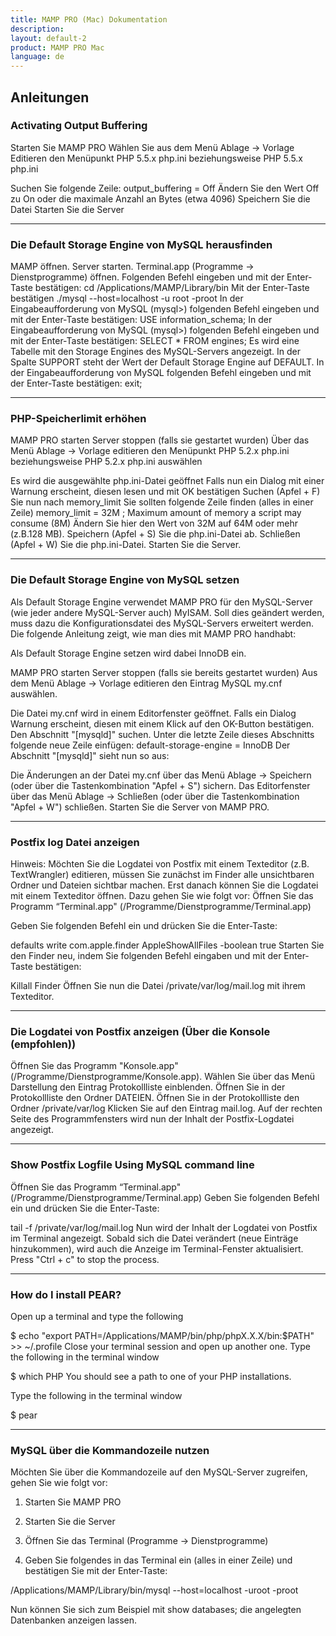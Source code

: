 ```yaml
---
title: MAMP PRO (Mac) Dokumentation
description: 
layout: default-2
product: MAMP PRO Mac
language: de
---
```


## Anleitungen

### Activating Output Buffering

Starten Sie MAMP PRO
Wählen Sie aus dem Menü Ablage -> Vorlage Editieren den Menüpunkt PHP 5.5.x php.ini beziehungsweise PHP 5.5.x php.ini
 
Suchen Sie folgende Zeile: output_buffering = Off
Ändern Sie den Wert Off zu On oder die maximale Anzahl an Bytes (etwa 4096)
Speichern Sie die Datei
Starten Sie die Server

---

### Die Default Storage Engine von MySQL herausfinden

MAMP öffnen.
Server starten.
Terminal.app (Programme -> Dienstprogramme) öffnen.
Folgenden Befehl eingeben und mit der Enter-Taste bestätigen:
cd /Applications/MAMP/Library/bin
Mit der Enter-Taste bestätigen
./mysql --host=localhost -u root -proot
In der Eingabeaufforderung von MySQL (mysql>) folgenden Befehl eingeben und mit der Enter-Taste bestätigen:
USE information_schema;
In der Eingabeaufforderung von MySQL (mysql>) folgenden Befehl eingeben und mit der Enter-Taste bestätigen:
SELECT * FROM engines;
Es wird eine Tabelle mit den Storage Engines des MySQL-Servers angezeigt. In der Spalte SUPPORT steht der Wert der Default Storage Engine auf DEFAULT. 
In der Eingabeaufforderung von MySQL folgenden Befehl eingeben und mit der Enter-Taste bestätigen:
exit;

---

### PHP-Speicherlimit erhöhen

MAMP PRO starten
Server stoppen (falls sie gestartet wurden)
Über das Menü Ablage -> Vorlage editieren den Menüpunkt PHP 5.2.x php.ini beziehungsweise PHP 5.2.x php.ini auswählen

Es wird die ausgewählte php.ini-Datei geöffnet
Falls nun ein Dialog mit einer Warnung erscheint, diesen lesen und mit OK bestätigen
Suchen (Apfel + F) Sie nun nach memory_limit
Sie sollten folgende Zeile finden (alles in einer Zeile) 
memory_limit = 32M ; Maximum amount of memory a script may consume (8M)
Ändern Sie hier den Wert von 32M auf 64M oder mehr (z.B.128 MB).
Speichern (Apfel + S) Sie die php.ini-Datei ab.
Schließen (Apfel + W) Sie die php.ini-Datei.
Starten Sie die Server.

---

### Die Default Storage Engine von MySQL setzen

Als Default Storage Engine verwendet MAMP PRO für den MySQL-Server (wie jeder andere MySQL-Server auch) MyISAM.
Soll dies geändert werden, muss dazu die Konfigurationsdatei des MySQL-Servers erweitert werden. Die folgende Anleitung zeigt, wie man dies mit MAMP PRO handhabt:

Als Default Storage Engine setzen wird dabei InnoDB ein.

MAMP PRO starten
Server stoppen (falls sie bereits gestartet wurden)
Aus dem Menü Ablage -> Vorlage editieren den Eintrag MySQL my.cnf auswählen. 

Die Datei my.cnf wird in einem Editorfenster geöffnet.
Falls ein Dialog Warnung erscheint, diesen mit einem Klick auf den OK-Button bestätigen.
Den Abschnitt "[mysqld]" suchen.
Unter die letzte Zeile dieses Abschnitts folgende neue Zeile einfügen:
default-storage-engine = InnoDB
Der Abschnitt "[mysqld]" sieht nun so aus:


Die Änderungen an der Datei my.cnf über das Menü Ablage -> Speichern (oder über die Tastenkombination "Apfel + S") sichern.
Das Editorfenster über das Menü Ablage -> Schließen (oder über die Tastenkombination "Apfel + W") schließen.
Starten Sie die Server von MAMP PRO.

---

### Postfix log Datei anzeigen

Hinweis: Möchten Sie die Logdatei von Postfix mit einem Texteditor (z.B. TextWrangler) editieren, müssen Sie zunächst im Finder alle unsichtbaren Ordner und Dateien sichtbar machen. Erst danach können Sie die Logdatei mit einem Texteditor öffnen. Dazu gehen Sie wie folgt vor:
Öffnen Sie das Programm “Terminal.app" (/Programme/Dienstprogramme/Terminal.app)

Geben Sie folgenden Befehl ein und drücken Sie die Enter-Taste:


defaults write com.apple.finder AppleShowAllFiles -boolean true
Starten Sie den Finder neu, indem Sie folgenden Befehl eingaben und mit der Enter-Taste bestätigen:


Killall Finder
Öffnen Sie nun die Datei /private/var/log/mail.log mit ihrem Texteditor.

---
 
### Die Logdatei von Postfix anzeigen (Über die Konsole (empfohlen))

Öffnen Sie das Programm "Konsole.app" (/Programme/Dienstprogramme/Konsole.app).
Wählen Sie über das Menü Darstellung den Eintrag Protokollliste einblenden.
Öffnen Sie in der Protokollliste den Ordner DATEIEN.
Öffnen Sie in der Protokollliste den Ordner /private/var/log
Klicken Sie auf den Eintrag mail.log.
Auf der rechten Seite des Programmfensters wird nun der Inhalt der Postfix-Logdatei angezeigt.

---

### Show Postfix Logfile Using MySQL command line

Öffnen Sie das Programm “Terminal.app" (/Programme/Dienstprogramme/Terminal.app)
Geben Sie folgenden Befehl ein und drücken Sie die Enter-Taste:

tail -f /private/var/log/mail.log
Nun wird der Inhalt der Logdatei von Postfix im Terminal angezeigt. Sobald sich die Datei verändert (neue Einträge hinzukommen), wird auch die Anzeige im Terminal-Fenster aktualisiert.
Press "Ctrl + c" to stop the process.

---

### How do I install PEAR?

Open up a terminal and type the following 

$ echo "export PATH=/Applications/MAMP/bin/php/phpX.X.X/bin:$PATH" >> ~/.profile
Close your terminal session and open up another one. Type the following in the terminal window

$ which PHP
You should see a path to one of your PHP installations.

Type the following in the terminal window

$ pear

---

### MySQL über die Kommandozeile nutzen

Möchten Sie über die Kommandozeile auf den MySQL-Server zugreifen, gehen Sie wie folgt vor:

 

1. Starten Sie MAMP PRO

2. Starten Sie die Server

3. Öffnen Sie das Terminal (Programme -> Dienstprogramme)

4. Geben Sie folgendes in das Terminal ein (alles in einer Zeile) und bestätigen Sie mit der Enter-Taste:

/Applications/MAMP/Library/bin/mysql --host=localhost -uroot -proot

 

Nun können Sie sich zum Beispiel mit show databases; die angelegten Datenbanken anzeigen lassen.

 


